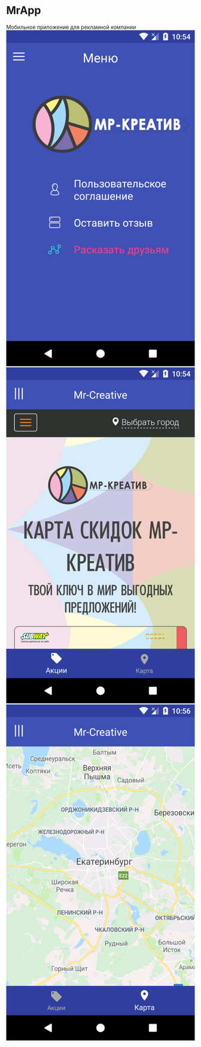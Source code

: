 # MrApp
Мобильное приложение для рекламной компании
![](https://github.com/zSXA/MrApp/blob/master/Screenshot_1536663282.png)
![](https://github.com/zSXA/MrApp/blob/master/Screenshot_1536663292.png)
![](https://github.com/zSXA/MrApp/blob/master/Screenshot_1536663395.png)

